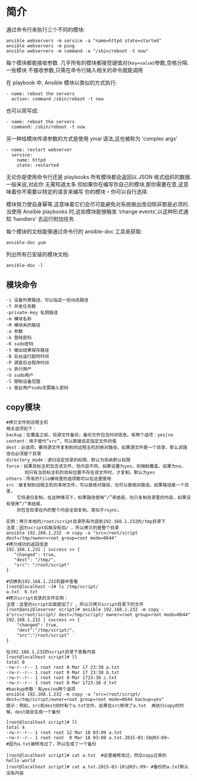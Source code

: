 # 简介

通过命令行来执行三个不同的模块:

```
ansible webservers -m service -a "name=httpd state=started"
ansible webservers -m ping
ansible webservers -m command -a "/sbin/reboot -t now"
```

每个模块都能接收参数. 几乎所有的模块都接受键值对\(`key=value`\)参数,空格分隔.一些模块 不接收参数,只需在命令行输入相关的命令就能调用

在 playbook 中, Ansible 模块以类似的方式执行:

```
- name: reboot the servers
  action: command /sbin/reboot -t now
```

也可以简写成:

```
- name: reboot the servers
  command: /sbin/reboot -t now
```

另一种给模块传递参数的方式是使用 ymal 语法,这也被称为 ‘complex args’

```
- name: restart webserver
  service:
    name: httpd
    state: restarted
```

无论你是使用命令行还是 playbooks 所有模块都会返回以 JSON 格式组织的数据.一般来说,对此你 无需知道太多.但如果你在编写你自己的模块,那你需要在意,这意味着你不需要以特定的语言来编写 你的模块 – 你可以自行选择.

模块努力使自身幂等,这意味着它们会尽可能避免对系统做出改动除非那是必须的.当使用 Ansible playbooks 时,这些模块能够触发 ‘change events’,以这种形式通知 ‘handlers’ 去运行附加任务.

每个模块的文档能够通过命令行的 ansible-doc 工具来获取:

```
ansible-doc yum
```

列出所有已安装的模块文档:

```
ansible-doc -l
```

## 模块命令

```
-i 设备列表路径，可以指定一些动态路径
-f 并发任务数
-private-key 私钥路径
-m 模块名称
-M 模块夹的路径
-a 参数
-k 登陆密码
-K sudo密码
-t 输出结果保存路径
-B 后台运行超时时间
-P 调查后台程序时间
-u 执行用户
-U sudo用户
-l 限制设备范围
-s 是此用户sudo无需输入密码
```

## copy模块

```
#拷贝文件到远程主机
相关选项如下：
backup：在覆盖之前，将源文件备份，备份文件包含时间信息。有两个选项：yes|no
content：用于替代“src”，可以直接设定指定文件的值
dest：必选项。要将源文件复制到的远程主机的绝对路径，如果源文件是一个目录，那么该路径也必须是个目录
directory_mode：递归设定目录的权限，默认为系统默认权限
force：如果目标主机包含该文件，但内容不同，如果设置为yes，则强制覆盖，如果为no，
       则只有当目标主机的目标位置不存在该文件时，才复制。默认为yes
others：所有的file模块里的选项都可以在这里使用
src：被复制到远程主机的本地文件，可以是绝对路径，也可以是相对路径。如果路径是一个目录，
    它将递归复制。在这种情况下，如果路径使用“/”来结尾，则只复制目录里的内容，如果没有使用“/”来结尾，
    则包含目录在内的整个内容全部复制，类似于rsync。
```

```
实例：拷贝本地的/root/script目录所有内容到192.168.1.232的/tmp目录下
注意：因为script后面没有加/ ，所以拷贝的是整个目录
ansible 192.168.1.232 -m copy -a "src=/root/script dest=/tmp/owner=root group=root mode=0644"
#拷贝成功的返回信息
192.168.1.232 | success >> {
   "changed": true, 
   "dest": "/tmp/", 
   "src": "/root/script"
}

#切换到192.168.1.232机器中查看
[root@localhost ~]# ls /tmp/script/
a.txt  b.txt
#拷贝script目录的文件实例：
注意：这里的script后面是加了/ ，所以只拷贝script目录下的文件
[root@ansibleserver script]# ansible 192.168.1.232 -m copy -a"src=/root/script/ dest=/tmp/script/ owner=root group=root mode=0644"
192.168.1.232 | success >> {
    "changed": true, 
    "dest":"/tmp/script/", 
    "src":"/root/script"
}
```

```
在192.168.1.232的script目录下查看内容
[root@localhost script]# ll
total 0
-rw-r--r-- 1 root root 0 Mar 17 23:38 a.txt
-rw-r--r-- 1 root root 0 Mar 17 23:38 b.txt
-rw-r--r-- 1 root root 0 Mar 1723:38 c.txt
-rw-r--r-- 1 root root 0 Mar 1723:38 d.txt
#backup参数：有yes|no两个选项
ansible 192.168.1.232 -m copy -a "src=/root/script/ dest=/tmp/script/owner=root group=root mode=0644 backup=yes"
提示：例如，src和dest同时有个a.txt文件，如果在src修改了a.txt  再执行copy的时候，dest就会生成一个备份

[root@localhost script]# ll
total 4
-rw-r--r-- 1 root root 12 Mar 18 03:09 a.txt
-rw-r--r-- 1 root root  0 Mar 18 03:08 a.txt.2015-03-18@03:09~ 
#因为a.txt被修改过了，所以生成了一个备份

[root@localhost script]# cat a.txt  #这里被修改过，然后copy过来的
hello world
[root@localhost script]# cat a.txt.2015-03-18\@03\:09~ #备份的a.txt默认没有内容
```



